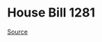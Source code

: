 # House Bill 1281

[Source](http://lawfilesext.leg.wa.gov/biennium/2021-22/Xml/Bills/House%20Bills/1281.xml)